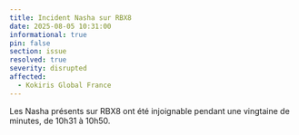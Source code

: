 ```yaml
---
title: Incident Nasha sur RBX8
date: 2025-08-05 10:31:00
informational: true
pin: false
section: issue
resolved: true
severity: disrupted
affected:
  - Kokiris Global France 
---
```


Les Nasha présents sur RBX8 ont été injoignable pendant une vingtaine de minutes, de 10h31 à 10h50.
